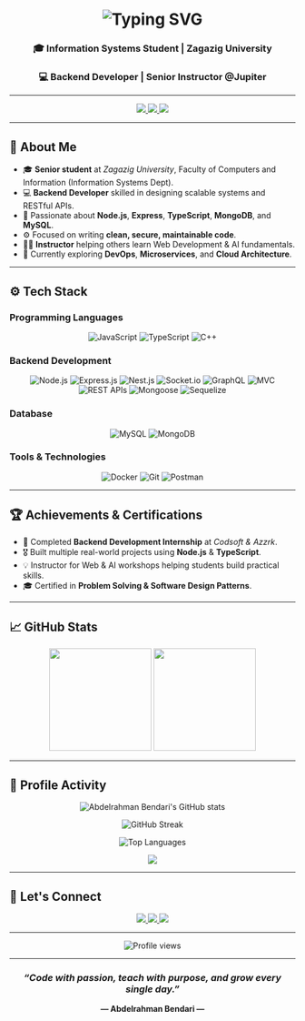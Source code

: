 <!-- 🌟 Animated Intro -->
<h1 align="center">
  <img src="https://readme-typing-svg.herokuapp.com?font=Fira+Code&weight=500&size=26&duration=3000&pause=1000&color=00BFFF&center=true&vCenter=true&width=600&lines=Hi%2C+I'm+Abdelrahman+Bendari+👋;Backend+Developer+%7C+Instructor;Building+Scalable+%26+Efficient+Systems;Welcome+to+My+GitHub+Profile!" alt="Typing SVG" />
</h1>

<h3 align="center">🎓 Information Systems Student | Zagazig University</h3>
<h3 align="center">💻 Backend Developer | Senior Instructor @Jupiter</h3>

---

<!-- 🌍 Social Links -->
<p align="center">
  <a href="https://www.linkedin.com/in/abdelrahman-bendari-757a62328">
    <img src="https://img.shields.io/badge/LinkedIn-0077B5?style=flat-square&logo=linkedin&logoColor=white" />
  </a>
  <a href="mailto:abdobeendari@gmail.com">
    <img src="https://img.shields.io/badge/Gmail-D14836?style=flat-square&logo=gmail&logoColor=white" />
  </a>
  <a href="https://github.com/abdo-bendari">
    <img src="https://img.shields.io/badge/GitHub-181717?style=flat-square&logo=github&logoColor=white" />
  </a>
</p>

---

## 🧠 About Me

- 🎓 **Senior student** at *Zagazig University*, Faculty of Computers and Information (Information Systems Dept).  
- 💻 **Backend Developer** skilled in designing scalable systems and RESTful APIs.  
- 🧠 Passionate about **Node.js**, **Express**, **TypeScript**, **MongoDB**, and **MySQL**.  
- ⚙️ Focused on writing **clean, secure, maintainable code**.  
- 🧑‍🏫 **Instructor** helping others learn Web Development & AI fundamentals.  
- 🚀 Currently exploring **DevOps**, **Microservices**, and **Cloud Architecture**.  

---

## ⚙️ Tech Stack

### **Programming Languages**
<p align="center">
  <img src="https://img.shields.io/badge/JavaScript-F7DF1E?style=for-the-badge&logo=javascript&logoColor=black" alt="JavaScript"/>
  <img src="https://img.shields.io/badge/TypeScript-007ACC?style=for-the-badge&logo=typescript&logoColor=white" alt="TypeScript"/>
  <img src="https://img.shields.io/badge/C++-00599C?style=for-the-badge&logo=cplusplus&logoColor=white" alt="C++"/>
</p>

### **Backend Development**
<p align="center">
  <img src="https://img.shields.io/badge/Node.js-339933?style=for-the-badge&logo=node-dot-js&logoColor=white" alt="Node.js"/>
  <img src="https://img.shields.io/badge/Express.js-000000?style=for-the-badge&logo=express&logoColor=white" alt="Express.js"/>
  <img src="https://img.shields.io/badge/Nest.js-E0234E?style=for-the-badge&logo=nestjs&logoColor=white" alt="Nest.js"/>
  <img src="https://img.shields.io/badge/Socket.io-010101?style=for-the-badge&logo=socket-dot-io&logoColor=white" alt="Socket.io"/>
  <img src="https://img.shields.io/badge/GraphQL-E10098?style=for-the-badge&logo=graphql&logoColor=white" alt="GraphQL"/>
  <img src="https://img.shields.io/badge/MVC-FF5733?style=for-the-badge" alt="MVC"/>
  <img src="https://img.shields.io/badge/REST%20APIs-0000FF?style=for-the-badge" alt="REST APIs"/>
  <img src="https://img.shields.io/badge/Mongoose-880000?style=for-the-badge&logoColor=white" alt="Mongoose"/>
  <img src="https://img.shields.io/badge/Sequelize-52B0E7?style=for-the-badge&logo=sequelize&logoColor=white" alt="Sequelize"/>
</p>

### **Database**
<p align="center">
  <img src="https://img.shields.io/badge/MySQL-4479A1?style=for-the-badge&logo=mysql&logoColor=white" alt="MySQL"/>
  <img src="https://img.shields.io/badge/MongoDB-47A248?style=for-the-badge&logo=mongodb&logoColor=white" alt="MongoDB"/>
</p>

### **Tools & Technologies**
<p align="center">
  <img src="https://img.shields.io/badge/Docker-2496ED?style=for-the-badge&logo=docker&logoColor=white" alt="Docker"/>
  <img src="https://img.shields.io/badge/Git-F05032?style=for-the-badge&logo=git&logoColor=white" alt="Git"/>
  <img src="https://img.shields.io/badge/Postman-FF6C37?style=for-the-badge&logo=postman&logoColor=white" alt="Postman"/>
</p>

---

## 🏆 Achievements & Certifications

- 🥇 Completed **Backend Development Internship** at *Codsoft & Azzrk*.  
- 🎖️ Built multiple real-world projects using **Node.js** & **TypeScript**.  
- 💡 Instructor for Web & AI workshops helping students build practical skills.  
- 🎓 Certified in **Problem Solving & Software Design Patterns**.

---

## 📈 GitHub Stats

<p align="center">
  <img src="https://github-readme-stats.vercel.app/api?username=abdo-bendari&show_icons=true&theme=tokyonight&hide_border=true&count_private=true" height="180em" />
  <img src="https://github-readme-stats.vercel.app/api/top-langs/?username=abdo-bendari&layout=compact&theme=tokyonight&hide_border=true" height="180em" />
</p>

---

## 🏅 Profile Activity

<p align="center">
  <img src="https://github-readme-stats.vercel.app/api?username=abdo-bendari&show_icons=true&theme=tokyonight" alt="Abdelrahman Bendari's GitHub stats" />
</p>

<p align="center">
  <img src="https://github-readme-streak-stats.herokuapp.com/?user=abdo-bendari&theme=tokyonight" alt="GitHub Streak" />
</p>

<p align="center">
  <img src="https://github-readme-stats.vercel.app/api/top-langs/?username=abdo-bendari&layout=compact&theme=tokyonight" alt="Top Languages" />
</p>


  

<p align="center">
  <img src="https://github-readme-activity-graph.vercel.app/graph?username=abdo-bendari&theme=tokyo-night&hide_border=true" />
</p>

---

## 💬 Let's Connect

<p align="center">
  <a href="https://www.linkedin.com/in/abdelrahman-bendari-757a62328">
    <img src="https://img.shields.io/badge/-LinkedIn-0077B5?style=for-the-badge&logo=linkedin&logoColor=white"/>
  </a>
  <a href="mailto:abdobeendari@gmail.com">
    <img src="https://img.shields.io/badge/-Gmail-D14836?style=for-the-badge&logo=gmail&logoColor=white"/>
  </a>
  <a href="https://github.com/abdo-bendari">
    <img src="https://img.shields.io/badge/-GitHub-181717?style=for-the-badge&logo=github&logoColor=white"/>
  </a>
</p>

---

<p align="center">
  <img src="https://komarev.com/ghpvc/?username=abdo-bendari&label=Profile+Views&color=00BFFF&style=flat-square" alt="Profile views" />
</p>

---

<h3 align="center"><em>“Code with passion, teach with purpose, and grow every single day.”</em></h3> <p align="center"><strong>— Abdelrahman Bendari —</strong></p>
